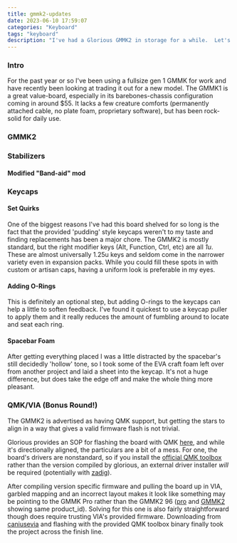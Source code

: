```yaml
---
title: gmmk2-updates
date: 2023-06-10 17:59:07
categories: "Keyboard"
tags: "keyboard"
description: "I've had a Glorious GMMK2 in storage for a while.  Let's do some basic modifications and see how it behaves!"
---
```


<!-- more -->

### Intro

For the past year or so I've been using a fullsize gen 1 GMMK for work and have recently been looking at trading it out for a new model.  The GMMK1 is a great value-board, especially in its barebones-chassis configuration coming in around $55.  It lacks a few creature comforts (permanently attached cable, no plate foam, proprietary software), but has been rock-solid for daily use.

### GMMK2

### Stabilizers

#### Modified "Band-aid" mod

### Keycaps

#### Set Quirks

One of the biggest reasons I've had this board shelved for so long is the fact that the provided 'pudding' style keycaps weren't to my taste and finding replacements has been a major chore.  The GMMK2 is mostly standard, but the right modifier keys (Alt, Function, Ctrl, etc) are all _1u_.  These are almost universally 1.25u keys and seldom come in the narrower variety even in expansion packs.  While you could fill these spots in with custom or artisan caps,  having a uniform look is preferable in my eyes.  

#### Adding O-Rings

This is definitely an optional step, but adding O-rings to the keycaps can help a little to soften feedback.  I've found it quickest to use a keycap puller to apply them and it really reduces the amount of fumbling around to locate and seat each ring.

#### Spacebar Foam

After getting everything placed I was a little distracted by the spacebar's still decidedly 'hollow' tone, so I took some of the EVA craft foam left over from another project and laid a sheet into the keycap.  It's not a huge difference, but does take the edge off and make the whole thing more pleasant.


### QMK/VIA (Bonus Round!)

The GMMK2 is advertised as having QMK support, but getting the stars to align in a way that gives a valid firmware flash is not trivial.

Glorious provides an SOP for flashing the board with QMK [here](https://www.gloriousgaming.com/blogs/guides-resources/gmmk-2-qmk-installation-guide), and while it's directionally aligned, the particulars are a bit of a mess.  For one, the board's drivers are nonstandard, so if you install the [official QMK toolbox](https://github.com/qmk/qmk_toolbox) rather than the version compiled by glorious, an external driver installer _will_ be required (potentially with [zadig](https://zadig.akeo.ie/)).

After compiling version specific firmware and pulling the board up in VIA, garbled mapping and an incorrect layout makes it look like something may be pointing to the GMMK Pro rather than the GMMK2 96 ([pro](https://github.com/GloriousThrall/qmk_firmware/blob/54f1adc5dcd308c66d882d9ef041fc5ecb938ba6/keyboards/gmmk/pro/config.h#L24) and [GMMK2](https://github.com/GloriousThrall/qmk_firmware/blob/54f1adc5dcd308c66d882d9ef041fc5ecb938ba6/keyboards/gmmk/gmmk2/config.h#L28) showing same product_id).  Solving for this one is also fairly straightforward though does require trusting VIA's provided firmware.  Downloading from [caniusevia](https://www.caniusevia.com/docs/download_firmware) and flashing with the provided QMK toolbox binary finally took the project across the finish line.
